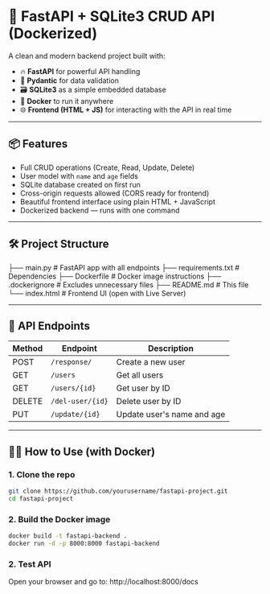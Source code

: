 # 🚀 FastAPI + SQLite3 CRUD API (Dockerized)

A clean and modern backend project built with:

- 🔥 **FastAPI** for powerful API handling
- 🧠 **Pydantic** for data validation
- 🗃️ **SQLite3** as a simple embedded database
- 🐳 **Docker** to run it anywhere
- 🌐 **Frontend (HTML + JS)** for interacting with the API in real time

---

## 📦 Features

- Full CRUD operations (Create, Read, Update, Delete)
- User model with `name` and `age` fields
- SQLite database created on first run
- Cross-origin requests allowed (CORS ready for frontend)
- Beautiful frontend interface using plain HTML + JavaScript
- Dockerized backend — runs with one command

---

## 🛠 Project Structure

├── main.py # FastAPI app with all endpoints
├── requirements.txt # Dependencies
├── Dockerfile # Docker image instructions
├── .dockerignore # Excludes unnecessary files
├── README.md # This file
└── index.html # Frontend UI (open with Live Server)


---

## 🧪 API Endpoints

| Method | Endpoint             | Description                  |
|--------|----------------------|------------------------------|
| POST   | `/response/`         | Create a new user            |
| GET    | `/users`             | Get all users                |
| GET    | `/users/{id}`        | Get user by ID               |
| DELETE | `/del-user/{id}`     | Delete user by ID            |
| PUT    | `/update/{id}`       | Update user's name and age   |

---

## 🧑‍💻 How to Use (with Docker)

### 1. Clone the repo

```bash
git clone https://github.com/yourusername/fastapi-project.git
cd fastapi-project
```
### 2. Build the Docker image

```bash
docker build -t fastapi-backend .
docker run -d -p 8000:8000 fastapi-backend
```
### 2. Test API
Open your browser and go to: http://localhost:8000/docs


